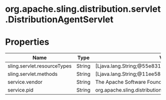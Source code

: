 # org.apache.sling.distribution.servlet.DistributionAgentServlet

# Properties

| Name | Type | Value |
| ---- | ---- | ----- |
| sling.servlet.resourceTypes | String | [Ljava.lang.String;@55e83113 |
| sling.servlet.methods | String | [Ljava.lang.String;@11ee58c |
| service.vendor | String | The Apache Software Foundation |
| service.pid | String | org.apache.sling.distribution.servlet.DistributionAgentServlet |
